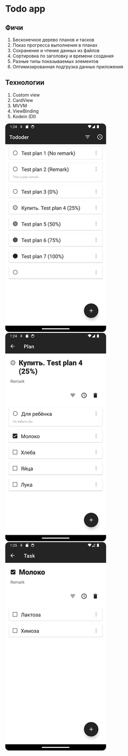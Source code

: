 # Todo app
## Фичи
1. Бесконечное дерево планов и тасков
2. Показ прогресса выполнения в планах
3. Сохранение и чтение данных из файлов
4. Сортировка по заголовку и времени создания
5. Разные типы показываемых элементов
6. Оптимизированная подгрузка данных приложения

## Технологии
1. Custom view
2. CardView
3. MVVM
4. ViewBinding
5. Kodein (DI)

![Главный экран](readme_pics/pics_main_screen.png)
![Экран плана](readme_pics/pics_plan_screen.png)
![Экран задачи](readme_pics/pics_task_screen.png)